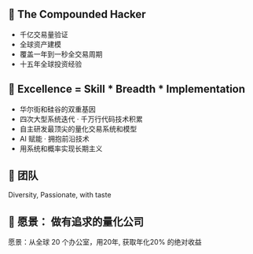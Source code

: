 ## 👋  The Compounded Hacker
- 千亿交易量验证
- 全球资产建模 
- 覆盖一年到一秒全交易周期 
- 十五年全球投资经验 

## 🌱 Excellence  = Skill * Breadth * Implementation
- 华尔街和硅谷的双重基因
- 四次大型系统迭代 · 千万行代码技术积累
- 自主研发最顶尖的量化交易系统和模型
- AI 赋能 · 拥抱前沿技术
- 用系统和概率实现长期主义


## 💞️  团队

Diversity, Passionate, with taste

## 👀  愿景： 做有追求的量化公司

愿景：从全球 20 个办公室，用20年, 获取年化20% 的绝对收益

<!---
pricingblock/pricingblock is a ✨ special ✨ repository because its `README.md` (this file) appears on your GitHub profile.
You can click the Preview link to take a look at your changes.
--->
